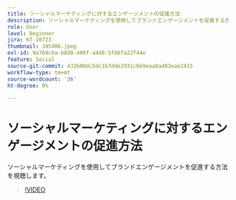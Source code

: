 ```yaml
---
title: ソーシャルマーケティングに対するエンゲージメントの促進方法
description: ソーシャルマーケティングを使用してブランドエンゲージメントを促進する方法を視聴します。
role: User
level: Beginner
jira: KT-10723
thumbnail: 345406.jpeg
exl-id: 9e764cba-b8d8-400f-a4d8-5f86fa22f44e
feature: Social
source-git-commit: 433b00dc5dc1b7dde2931c6b9eaa8a403eae2415
workflow-type: tm+mt
source-wordcount: '36'
ht-degree: 0%

---
```


# ソーシャルマーケティングに対するエンゲージメントの促進方法

ソーシャルマーケティングを使用してブランドエンゲージメントを促進する方法を視聴します。

>[!VIDEO](https://video.tv.adobe.com/v/345406/?quality=12&learn=on)
